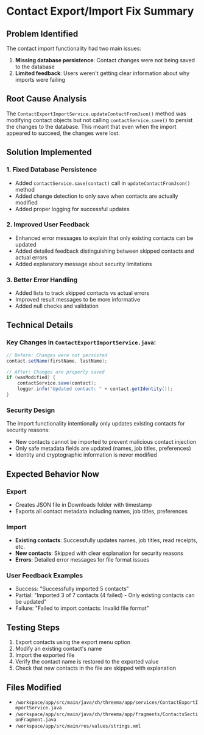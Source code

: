 # Contact Export/Import Fix Summary

## Problem Identified
The contact import functionality had two main issues:

1. **Missing database persistence**: Contact changes were not being saved to the database
2. **Limited feedback**: Users weren't getting clear information about why imports were failing

## Root Cause Analysis
The `ContactExportImportService.updateContactFromJson()` method was modifying contact objects but not calling `contactService.save()` to persist the changes to the database. This meant that even when the import appeared to succeed, the changes were lost.

## Solution Implemented

### 1. Fixed Database Persistence
- Added `contactService.save(contact)` call in `updateContactFromJson()` method
- Added change detection to only save when contacts are actually modified
- Added proper logging for successful updates

### 2. Improved User Feedback
- Enhanced error messages to explain that only existing contacts can be updated
- Added detailed feedback distinguishing between skipped contacts and actual errors
- Added explanatory message about security limitations

### 3. Better Error Handling
- Added lists to track skipped contacts vs actual errors
- Improved result messages to be more informative
- Added null checks and validation

## Technical Details

### Key Changes in `ContactExportImportService.java`:
```java
// Before: Changes were not persisted
contact.setName(firstName, lastName);

// After: Changes are properly saved
if (wasModified) {
    contactService.save(contact);
    logger.info("Updated contact: " + contact.getIdentity());
}
```

### Security Design
The import functionality intentionally only updates existing contacts for security reasons:
- New contacts cannot be imported to prevent malicious contact injection
- Only safe metadata fields are updated (names, job titles, preferences)
- Identity and cryptographic information is never modified

## Expected Behavior Now

### Export
- Creates JSON file in Downloads folder with timestamp
- Exports all contact metadata including names, job titles, preferences

### Import  
- **Existing contacts**: Successfully updates names, job titles, read receipts, etc.
- **New contacts**: Skipped with clear explanation for security reasons
- **Errors**: Detailed error messages for file format issues

### User Feedback Examples
- Success: "Successfully imported 5 contacts"
- Partial: "Imported 3 of 7 contacts (4 failed) - Only existing contacts can be updated"
- Failure: "Failed to import contacts: Invalid file format"

## Testing Steps
1. Export contacts using the export menu option
2. Modify an existing contact's name
3. Import the exported file
4. Verify the contact name is restored to the exported value
5. Check that new contacts in the file are skipped with explanation

## Files Modified
- `/workspace/app/src/main/java/ch/threema/app/services/ContactExportImportService.java`
- `/workspace/app/src/main/java/ch/threema/app/fragments/ContactsSectionFragment.java`
- `/workspace/app/src/main/res/values/strings.xml`
